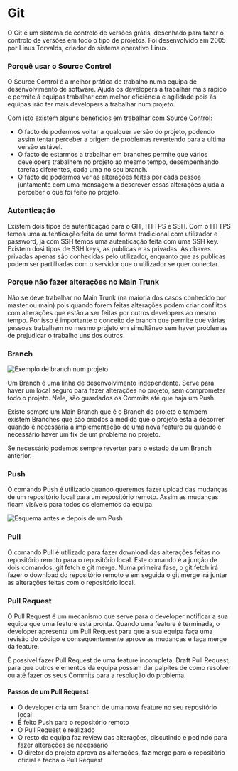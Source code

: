 # Git

O Git é um sistema de controlo de versões grátis, desenhado para fazer o controlo de versões em todo o tipo de projetos. Foi desenvolvido em 2005 por Linus Torvalds, criador do sistema operativo Linux.

### Porquê usar o Source Control

O Source Control é a melhor prática de trabalho numa equipa de desenvolvimento de software. Ajuda os developers a trabalhar mais rápido e permite á equipas trabalhar com melhor eficiência e agilidade pois às equipas irão ter mais developers a trabalhar num projeto.

Com isto existem alguns benefícios em trabalhar com Source Control:

* O facto de podermos voltar a qualquer versão do projeto, podendo assim tentar perceber a origem de problemas revertendo para a ultima versão estável.
* O facto de estarmos a trabalhar em branches permite que vários developers trabalhem no projeto ao mesmo tempo, desempenhando tarefas diferentes, cada uma no seu branch.
* O facto de podermos ver as alterações feitas por cada pessoa juntamente com uma mensagem a descrever essas alterações ajuda a perceber o que foi feito no projeto.

### Autenticação

Existem dois tipos de autenticação para o GIT, HTTPS e SSH. Com o HTTPS temos uma autenticação feita de uma forma tradicional com utilizador e password, já com SSH temos uma autenticação feita com uma SSH key. Existem dosi tipos de SSH keys, as publicas e as privadas. As chaves privadas apenas são conhecidas pelo utilizador, enquanto que as publicas podem ser partilhadas com o servidor que o utilizador se quer conectar.

### Porque não fazer alterações no Main Trunk

Não se deve trabalhar no Main Trunk (na maioria dos casos conhecido por master ou main) pois quando forem feitas alterações podem criar conflitos com alterações que estão a ser feitas por outros developers ao mesmo tempo. Por isso é importante o conceito de branch que permite que várias pessoas trabalhem no mesmo projeto em simultâneo sem haver problemas de prejudicar o trabalho uns dos outros.

### Branch

![Exemplo de branch num projeto](../.gitbook/assets/branch\_esquema.png)

Um Branch é uma linha de desenvolvimento independente. Serve para haver um local seguro para fazer alterações no projeto, sem comprometer todo o projeto. Nele, são guardados os Commits até que haja um Push.

Existe sempre um Main Branch que é o Branch do projeto e também existem Branches que são criados á medida que o projeto está a decorrer quando é necessária a implementação de uma nova feature ou quando é necessário haver um fix de um problema no projeto.

Se necessário podemos sempre reverter para o estado de um Branch anterior.

### Push

O comando Push é utilizado quando queremos fazer upload das mudanças de um repositório local para um repositório remoto. Assim as mudanças ficam visíveis para todos os elementos da equipa.

![Esquema antes e depois de um Push](../.gitbook/assets/push\_esquema.png)

### Pull

O comando Pull é utilizado para fazer download das alterações feitas no repositório remoto para o repositório local. Este comando é a junção de dois comandos, git fetch e git merge. Numa primeira fase, o git fetch irá fazer o download do repositório remoto e em seguida o git merge irá juntar as alterações feitas com o repositório local.

### Pull Request

O Pull Request é um mecanismo que serve para o developer notificar a sua equipa que uma feature está pronta. Quando uma feature é terminada, o developer apresenta um Pull Request para que a sua equipa faça uma revisão do código e consequentemente aprove as mudanças e faça merge da feature.

É possível fazer Pull Request de uma feature incompleta, Draft Pull Request, para que outros elementos da equipa possam dar palpites de como resolver ou até fazer os seus Commits para a resolução do problema.

#### Passos de um Pull Request

* O developer cria um Branch de uma nova feature no seu repositório local
* É feito Push para o repositório remoto
* O Pull Request é realizado
* O resto da equipa faz review das alterações, discutindo e pedindo para fazer alterações se necessário
* O diretor do projeto aprova as alterações, faz merge para o repositório oficial e fecha o Pull Request
